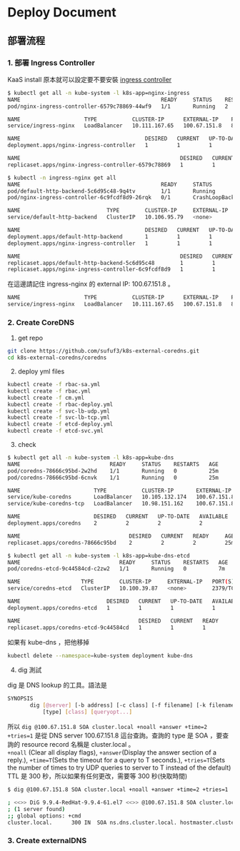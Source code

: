 # Deploy Document

## 部署流程
### 1. 部署 Ingress Controller
KaaS install 原本就可以設定要不要安裝 [ingress controller](https://gitlab.com/itri-opteam/KaaS-install/blob/master/KaaS-ansible/group_vars/all.yml#L79)  
```sh
$ kubectl get all -n kube-system -l k8s-app=nginx-ingress
NAME                                            READY     STATUS    RESTARTS   AGE
pod/nginx-ingress-controller-6579c78869-44wf9   1/1       Running   2          20d

NAME                    TYPE           CLUSTER-IP      EXTERNAL-IP    PORT(S)                      AGE
service/ingress-nginx   LoadBalancer   10.111.167.65   100.67.151.8   80:32583/TCP,443:30004/TCP   20d

NAME                                       DESIRED   CURRENT   UP-TO-DATE   AVAILABLE   AGE
deployment.apps/nginx-ingress-controller   1         1         1            1           20d

NAME                                                  DESIRED   CURRENT   READY     AGE
replicaset.apps/nginx-ingress-controller-6579c78869   1         1         1         20d

$ kubectl -n ingress-nginx get all
NAME                                            READY     STATUS             RESTARTS   AGE
pod/default-http-backend-5c6d95c48-9q4tv        1/1       Running            2          20d
pod/nginx-ingress-controller-6c9fcdf8d9-26rqk   0/1       CrashLoopBackOff   1744       20d

NAME                           TYPE        CLUSTER-IP     EXTERNAL-IP   PORT(S)   AGE
service/default-http-backend   ClusterIP   10.106.95.79   <none>        80/TCP    20d

NAME                                       DESIRED   CURRENT   UP-TO-DATE   AVAILABLE   AGE
deployment.apps/default-http-backend       1         1         1            1           20d
deployment.apps/nginx-ingress-controller   1         1         1            0           20d

NAME                                                  DESIRED   CURRENT   READY     AGE
replicaset.apps/default-http-backend-5c6d95c48        1         1         1         20d
replicaset.apps/nginx-ingress-controller-6c9fcdf8d9   1         1         0         20d
```

在這邊請記住 ingress-nginx 的 external IP: 100.67.151.8 。
```sh
NAME                    TYPE           CLUSTER-IP      EXTERNAL-IP    PORT(S)                      AGE
service/ingress-nginx   LoadBalancer   10.111.167.65   100.67.151.8   80:32583/TCP,443:30004/TCP   20d
```
### 2. Create CoreDNS
1. get repo

```sh
git clone https://github.com/sufuf3/k8s-external-coredns.git
cd k8s-external-coredns/coredns
```

2. deploy yml files

```sh
kubectl create -f rbac-sa.yml
kubectl create -f rbac.yml
kubectl create -f cm.yml
kubectl create -f rbac-deploy.yml
kubectl create -f svc-lb-udp.yml
kubectl create -f svc-lb-tcp.yml
kubectl create -f etcd-deploy.yml
kubectl create -f etcd-svc.yml
```

3. check
```sh
$ kubectl get all -n kube-system -l k8s-app=kube-dns
NAME                            READY     STATUS    RESTARTS   AGE
pod/coredns-78666c95bd-2w2hd    1/1       Running   0          25m
pod/coredns-78666c95bd-6cnvk    1/1       Running   0          25m

NAME                       TYPE           CLUSTER-IP       EXTERNAL-IP    PORT(S)         AGE
service/kube-coredns       LoadBalancer   10.105.132.174   100.67.151.8   53:31663/UDP    9m
service/kube-coredns-tcp   LoadBalancer   10.98.151.162    100.67.151.8   53:31569/TCP    9m

NAME                       DESIRED   CURRENT   UP-TO-DATE   AVAILABLE   AGE
deployment.apps/coredns    2         2         2            2           25m

NAME                                  DESIRED   CURRENT   READY     AGE
replicaset.apps/coredns-78666c95bd    2         2         2         25m

$ kubectl get all -n kube-system -l k8s-app=kube-dns-etcd
NAME                               READY     STATUS    RESTARTS   AGE
pod/coredns-etcd-9c44584cd-c2zw2   1/1       Running   0          7m

NAME                   TYPE        CLUSTER-IP     EXTERNAL-IP   PORT(S)             AGE
service/coredns-etcd   ClusterIP   10.100.39.87   <none>        2379/TCP,2380/TCP   6m

NAME                           DESIRED   CURRENT   UP-TO-DATE   AVAILABLE   AGE
deployment.apps/coredns-etcd   1         1         1            1           7m

NAME                                     DESIRED   CURRENT   READY     AGE
replicaset.apps/coredns-etcd-9c44584cd   1         1         1         7m
```

如果有 kube-dns ，把他移掉
```sh
kubectl delete --namespace=kube-system deployment kube-dns
```

4. dig 測試

dig 是 DNS lookup 的工具。語法是  
```sh
SYNOPSIS
       dig [@server] [-b address] [-c class] [-f filename] [-k filename] [-m] [-p port#] [-q name] [-t type] [-v] [-x addr] [-y [hmac:]name:key] [-4] [-6] [name]
           [type] [class] [queryopt...]
```

所以 `dig @100.67.151.8 SOA cluster.local +noall +answer +time=2 +tries=1` 是從 DNS server 100.67.151.8 這台查詢。查詢的 type 是 SOA ，要查詢的 resource record 名稱是 cluster.local 。   
`+noall` (Clear all display flags), `+answer`(Display the answer section of a reply.), `+time=T`(Sets the timeout for a query to T seconds.), `+tries=T`(Sets the number of times to try UDP queries to server to T instead of the default)  
TTL 是 300 秒，所以如果有任何更改，需要等 300 秒(快取時間)  
  
```sh
$ dig @100.67.151.8 SOA cluster.local +noall +answer +time=2 +tries=1

; <<>> DiG 9.9.4-RedHat-9.9.4-61.el7 <<>> @100.67.151.8 SOA cluster.local +noall +answer +time=2 +tries=1
; (1 server found)
;; global options: +cmd
cluster.local.      300 IN  SOA ns.dns.cluster.local. hostmaster.cluster.local. 1533283375 7200 1800 86400 30

```

### 3. Create externalDNS

